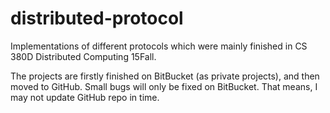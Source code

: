 # distributed-protocol
Implementations of different protocols which were mainly finished in CS 380D Distributed Computing 15Fall.

The projects are firstly finished on BitBucket (as private projects), and then moved to GitHub.
Small bugs will only be fixed on BitBucket. That means, I may not update GitHub repo in time.
